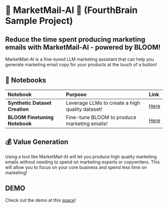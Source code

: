 # 💮 MarketMail-AI 💮 (FourthBrain Sample Project)
## Reduce the time spent producing marketing emails with MarketMail-AI - powered by BLOOM!
MarketMail-AI is a fine-tuned LLM marketing assistant that can help you generate marketing email copy for your products at the touch of a button!

## 📔 Notebooks
| Notebook | Purpose | Link                                                                                           |
| :-------- | :-------- | :------------------------------------------------------------------------------------------------ |
|  **Synthetic Dataset Creation**  | Leverage LLMs to create a high quality dataset! | [Here](https://colab.research.google.com/drive/1nsyT9ssUWUWTc_TQ2rykuVtedA7QobA-?usp=sharing) |
|  **BLOOM Finetuning Notebook**  | Fine-tune BLOOM to produce marketing emails! | [Here](https://colab.research.google.com/drive/1RfUuzG11Q8AaZuJIHLzXCVC087xoDeSd?usp=sharing)   |

## 💰 Value Generation
Using a tool like MarketMail-AI will let you produce high quality marketing emails without needing to spend on marketing experts or copywriters. This will allow you to focus on your core business and spend less time on marketing!

## DEMO

Check out the demo at this [space](https://huggingface.co/spaces/FourthBrainGenAI/MarketMail-AI-Space)!
